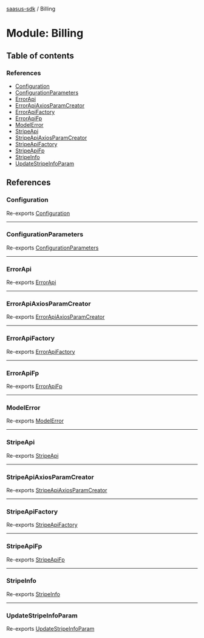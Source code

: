 [saasus-sdk](../README.md) / Billing

# Module: Billing

## Table of contents

### References

- [Configuration](Billing.md#configuration)
- [ConfigurationParameters](Billing.md#configurationparameters)
- [ErrorApi](Billing.md#errorapi)
- [ErrorApiAxiosParamCreator](Billing.md#errorapiaxiosparamcreator)
- [ErrorApiFactory](Billing.md#errorapifactory)
- [ErrorApiFp](Billing.md#errorapifp)
- [ModelError](Billing.md#modelerror)
- [StripeApi](Billing.md#stripeapi)
- [StripeApiAxiosParamCreator](Billing.md#stripeapiaxiosparamcreator)
- [StripeApiFactory](Billing.md#stripeapifactory)
- [StripeApiFp](Billing.md#stripeapifp)
- [StripeInfo](Billing.md#stripeinfo)
- [UpdateStripeInfoParam](Billing.md#updatestripeinfoparam)

## References

### Configuration

Re-exports [Configuration](../classes/Billing_configuration.Configuration.md)

___

### ConfigurationParameters

Re-exports [ConfigurationParameters](../interfaces/Billing_configuration.ConfigurationParameters.md)

___

### ErrorApi

Re-exports [ErrorApi](../classes/Billing_api.ErrorApi.md)

___

### ErrorApiAxiosParamCreator

Re-exports [ErrorApiAxiosParamCreator](Billing_api.md#errorapiaxiosparamcreator)

___

### ErrorApiFactory

Re-exports [ErrorApiFactory](Billing_api.md#errorapifactory)

___

### ErrorApiFp

Re-exports [ErrorApiFp](Billing_api.md#errorapifp)

___

### ModelError

Re-exports [ModelError](../interfaces/Billing_api.ModelError.md)

___

### StripeApi

Re-exports [StripeApi](../classes/Billing_api.StripeApi.md)

___

### StripeApiAxiosParamCreator

Re-exports [StripeApiAxiosParamCreator](Billing_api.md#stripeapiaxiosparamcreator)

___

### StripeApiFactory

Re-exports [StripeApiFactory](Billing_api.md#stripeapifactory)

___

### StripeApiFp

Re-exports [StripeApiFp](Billing_api.md#stripeapifp)

___

### StripeInfo

Re-exports [StripeInfo](../interfaces/Billing_api.StripeInfo.md)

___

### UpdateStripeInfoParam

Re-exports [UpdateStripeInfoParam](../interfaces/Billing_api.UpdateStripeInfoParam.md)
